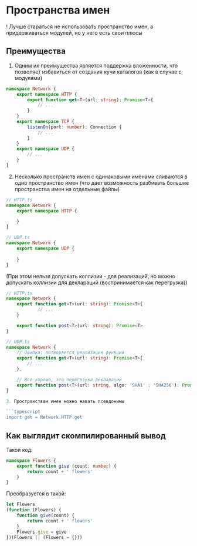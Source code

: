 # Пространства имен

! Лучше стараться не использовать пространство имен, 
а придерживаться модулей, но у него есть свои плюсы

## Преимущества
1. Одним их преимущества является поддержка вложенности,
что позволяет избавиться от создания кучи каталогов
(как в случае с модулями)

```typescript
namespace Network {
	export namespace HTTP {
		export function get<T>(url: string): Promise<T>{
			// ...
		}
	}
	export namespace TCP {
		listenOn(port: number): Connection {
			// ...
		}
	}
	export namespace UDP {
		// ...
	}
}
```

2. Несколько пространств имен с одинаковыми именами сливаются 
в одно пространство имен (что дает возможность разбивать большие
пространства имен на отдельные файлы)

```typescript
// HTTP.ts
namespace Network {
	export namespace HTTP {

	}
}

// UDP.ts
namespace Network {
	export namespace UDP {
		
	}
}
```
(При этом нельзя допускать коллизии - для реализаций, но можно
допускать коллизии для деклараций (воспринимается как перегрузка))
```typescript
// HTTP.ts
namespace Network {
	export function get<T>(url: string): Promise<T>{
			// ...
	}

	export function post<T>(url: string): Promise<T>
}

// UDP.ts
namespace Network {
	// Ошибка: потворяется реализация функции
	export function get<T>(url: string): Promise<T>{
		// ...
	},

	// Все хорошо, это перегрзука декларации
	export function post<T>(url: string, algo: 'SHA1' : 'SHA256'): Promise<T>
}

3. Пространствам имен можно жавать псевдонимы

```typescript
import get = Network.HTTP.get
```


## Как выглядит скомпилированный вывод

Такой код:
```typescript
namespace Flowers {
	export function give (count: number) {
		return count + ' flowers'
	}
}
```

Преобразуется в такой:
```typescript
let Flowers
(function (Flowers) {
	function give(count) {
		return count + ' flowers'
	}
	Flowers.give = give
})(Flowers || (Flowers = {}))
```